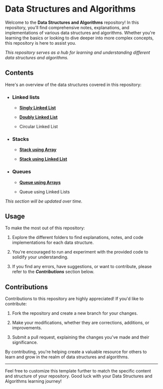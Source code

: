 # Data Structures and Algorithms

Welcome to the **Data Structures and Algorithms** repository! In this repository, you'll find comprehensive notes, explanations, and implementations of various data structures and algorithms. Whether you're learning the basics or looking to dive deeper into more complex concepts, this repository is here to assist you.

*This repository serves as a hub for learning and understanding different data structures and algorithms.*

## Contents

Here's an overview of the data structures covered in this repository:

- ### Linked lists

    - [**Singly Linked List**](https://github.com/mdawoud27/data_structures_and_algorithms/tree/main/singly_linked_lists)

    - [**Doubly Linked List**](https://github.com/mdawoud27/data_structures_and_algorithms/tree/main/doubly_linked_lists)

    - Circular Linked List

- ### Stacks
    - [**Stack using Array**](https://github.com/mdawoud27/data_structures_and_algorithms/tree/main/stack_array)

    - [**Stack using Linked List**](https://github.com/mdawoud27/data_structures_and_algorithms/tree/main/stack_linkedlist)

- ### Queues
    - [**Queue using Arrays**](https://github.com/mdawoud27/data_structures_and_algorithms/tree/main/queue_array)
      
    - Queue using Linked Lists

*This section will be updated over time.*

## Usage

To make the most out of this repository:

1. Explore the different folders to find explanations, notes, and code implementations for each data structure.

1. You're encouraged to run and experiment with the provided code to solidify your understanding.

1. If you find any errors, have suggestions, or want to contribute, please refer to the ***Contributions*** section below.

## Contributions
Contributions to this repository are highly appreciated! If you'd like to contribute:

1. Fork the repository and create a new branch for your changes.

1. Make your modifications, whether they are corrections, additions, or improvements.

1. Submit a pull request, explaining the changes you've made and their significance.

By contributing, you're helping create a valuable resource for others to learn and grow in the realm of data structures and algorithms.

---
Feel free to customize this template further to match the specific content and structure of your repository. Good luck with your Data Structures and Algorithms learning journey!

